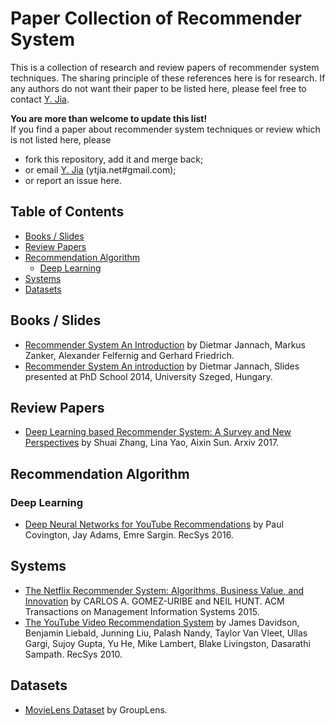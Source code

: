 # Paper Collection of Recommender System
This is a collection of research and review papers of recommender system techniques. The sharing principle of these references here is for research. If any authors do not want their paper to be listed here, please feel free to contact [Y. Jia](http://ytjia.net).

**You are more than welcome to update this list!** <br>
If you find a paper about recommender system techniques or review which is not listed here, please
* fork this repository, add it and merge back;
* or email [Y. Jia](http://ytjia.net) (ytjia.net#gmail.com);
* or report an issue here.


## Table of Contents
* [Books / Slides](#books--slides)
* [Review Papers](#review-papers)
* [Recommendation Algorithm](#recommendation-algorithm)
  * [Deep Learning](#deep-learning)
* [Systems](#systems)
* [Datasets](#datasets)


## Books / Slides
* [Recommender System An Introduction](https://book.douban.com/subject/5410320/) by Dietmar Jannach, Markus Zanker, Alexander Felfernig and Gerhard Friedrich.
* [Recommender System An introduction](https://pdfs.semanticscholar.org/5d1d/d378962c7601526f65f69e408f8800a0d3c4.pdf) by Dietmar Jannach, Slides presented at PhD School 2014, University Szeged, Hungary.


## Review Papers
* [Deep Learning based Recommender System: A Survey and New Perspectives](https://arxiv.org/pdf/1707.07435.pdf) by Shuai Zhang, Lina Yao, Aixin Sun. Arxiv 2017.


## Recommendation Algorithm
### Deep Learning
* [Deep Neural Networks for YouTube Recommendations](http://delivery.acm.org/10.1145/2960000/2959190/p191-covington.pdf) by Paul Covington, Jay Adams, Emre Sargin. RecSys 2016.


## Systems
* [The Netflix Recommender System: Algorithms, Business Value,
and Innovation](http://delivery.acm.org/10.1145/2850000/2843948/a13-gomez-uribe.pdf) by CARLOS A. GOMEZ-URIBE and NEIL HUNT. ACM Transactions on Management Information Systems 2015.
* [The YouTube Video Recommendation System](https://github.com/ytjia/recommender-system-papers/blob/master/src/The%20YouTube%20Video%20Recommendation%20System.pdf) by James Davidson, Benjamin Liebald, Junning Liu, Palash Nandy, Taylor Van Vleet, Ullas Gargi, Sujoy Gupta, Yu He, Mike Lambert, Blake Livingston, Dasarathi Sampath. RecSys 2010.


## Datasets
* [MovieLens Dataset](https://grouplens.org/datasets/movielens/) by GroupLens.

